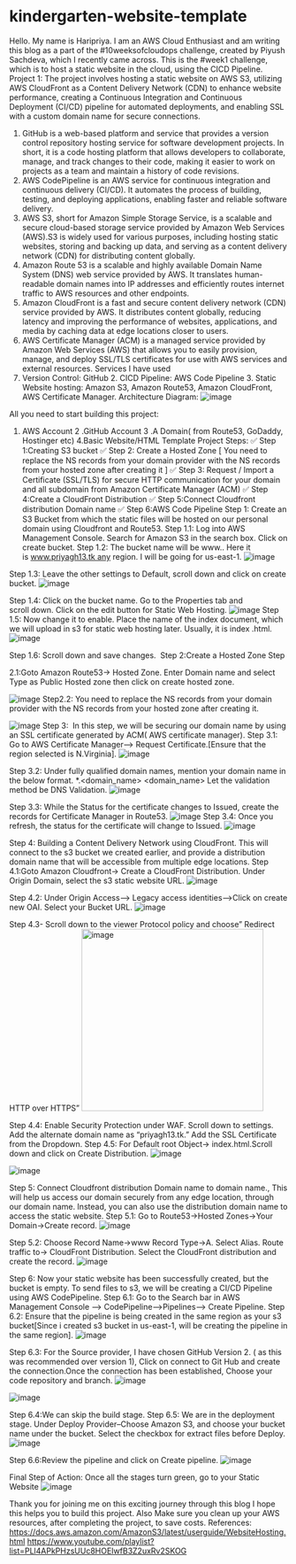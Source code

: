 # kindergarten-website-template





Hello. My name is Haripriya. I am an AWS Cloud Enthusiast and am writing this blog as a part of the #10weeksofcloudops challenge, created by Piyush Sachdeva, which I recently came across. This is the #week1 challenge, which is to host a static website in the cloud, using the CICD Pipeline.
Project 1:
The project involves hosting a static website on AWS S3, utilizing AWS CloudFront as a Content Delivery Network (CDN) to enhance website performance, creating a Continuous Integration and Continuous Deployment (CI/CD) pipeline for automated deployments, and enabling SSL with a custom domain name for secure connections.
1. GitHub is a web-based platform and service that provides a version control repository hosting service for software development projects. In short, it is a code hosting platform that allows developers to collaborate, manage, and track changes to their code, making it easier to work on projects as a team and maintain a history of code revisions.
2. AWS CodePipeline is an AWS service for continuous integration and continuous delivery (CI/CD). It automates the process of building, testing, and deploying applications, enabling faster and reliable software delivery.
3. AWS S3, short for Amazon Simple Storage Service, is a scalable and secure cloud-based storage service provided by Amazon Web Services (AWS).S3 is widely used for various purposes, including hosting static websites, storing and backing up data, and serving as a content delivery network (CDN) for distributing content globally.
4. Amazon Route 53 is a scalable and highly available Domain Name System (DNS) web service provided by AWS. It translates human-readable domain names into IP addresses and efficiently routes internet traffic to AWS resources and other endpoints.
5. Amazon CloudFront is a fast and secure content delivery network (CDN) service provided by AWS. It distributes content globally, reducing latency and improving the performance of websites, applications, and media by caching data at edge locations closer to users.
6. AWS Certificate Manager (ACM) is a managed service provided by Amazon Web Services (AWS) that allows you to easily provision, manage, and deploy SSL/TLS certificates for use with AWS services and external resources.
Services I have used
1. Version Control: GitHub 2. CICD Pipeline: AWS Code Pipeline 3. Static Website hosting: Amazon S3, Amazon Route53, Amazon CloudFront, AWS Certificate Manager.
Architecture Diagram:
![image](https://github.com/priya241302/kindergarten-website-template/assets/119650186/740a5f8f-dd78-41e1-9553-1d6a82f6745c)

All you need to start building this project:
1. AWS Account
2 .GitHub Account
3 .A Domain( from Route53, GoDaddy, Hostinger etc)
4.Basic Website/HTML Template
Project Steps:
✅ Step 1:Creating S3 bucket
✅ Step 2: Create a Hosted Zone [ You need to replace the NS records from your domain provider with the NS records from your hosted zone after creating it ]
✅ Step 3: Request / Import a Certificate (SSL/TLS) for secure HTTP communication for your domain and all subdomain from Amazon Certificate Manager (ACM)
✅ Step 4:Create a CloudFront Distribution
✅ Step 5:Connect Cloudfront distribution Domain name
✅ Step 6:AWS Code Pipeline
Step 1: Create an S3 Bucket from which the static files will be hosted on our personal domain using Cloudfront and Route53.
Step 1.1: Log into AWS Management Console. Search for Amazon S3 in the search box. Click on create bucket.
Step 1.2: The bucket name will be www.<domainname>. Here it is www.priyagh13.tk any region. I will be going for us-east-1.
![image](https://github.com/priya241302/kindergarten-website-template/assets/119650186/b17d808e-b3dd-4338-8b6d-40ba65f3a4c6)

Step 1.3: Leave the other settings to Default, scroll down and click on create bucket.
![image](https://github.com/priya241302/kindergarten-website-template/assets/119650186/3185965d-a45c-4b00-9edc-bf56473236a4)

Step 1.4: Click on the bucket name. Go to the Properties tab and scroll down. Click on the edit button for Static Web Hosting.
![image](https://github.com/priya241302/kindergarten-website-template/assets/119650186/de8b1f41-8227-4449-95b0-60b4753f5702)
Step 1.5: Now change it to enable. Place the name of the index document, which we will upload in s3 for static web hosting later. Usually, it is index .html.
![image](https://github.com/priya241302/kindergarten-website-template/assets/119650186/d14dd891-90d8-46b4-bf24-d866cdf7ef02)

Step 1.6: Scroll down and save changes. 
Step 2:Create a Hosted Zone Step

2.1:Goto Amazon Route53→ Hosted Zone. Enter Domain name and select Type as Public Hosted zone then click on create hosted zone. 

![image](https://github.com/priya241302/kindergarten-website-template/assets/119650186/c15df18e-97eb-4552-9338-8182bc43912e)
Step2.2: You need to replace the NS records from your domain provider with the NS records from your hosted zone after creating it.

![image](https://github.com/priya241302/kindergarten-website-template/assets/119650186/95afeec9-95ea-4429-be6e-c27efcbfa52a)
Step 3:  In this step, we will be securing our domain name by using an SSL certificate generated by ACM( AWS certificate manager).
Step 3.1: Go to AWS Certificate Manager—> Request Certificate.[Ensure that the region selected is N.Virginia].
![image](https://github.com/priya241302/kindergarten-website-template/assets/119650186/af409356-7f82-4998-9dd2-a72be5e8bb26)

Step 3.2: Under fully qualified domain names, mention your domain name in the below format.
*.<domain_name>
<domain_name>
Let the validation method be DNS Validation.
![image](https://github.com/priya241302/kindergarten-website-template/assets/119650186/8afe03c5-d6d6-4535-8cc9-5b58ac8cc3cd)

Step 3.3: While the Status for the certificate changes to Issued, create the records for Certificate Manager in Route53.
![image](https://github.com/priya241302/kindergarten-website-template/assets/119650186/92b5b092-7d9d-4d17-b6d5-f6cb9d389a42)
Step 3.4: Once you refresh, the status for the certificate will change to Issued.
![image](https://github.com/priya241302/kindergarten-website-template/assets/119650186/4b64cb96-c32d-47f4-8dab-8f7e5a0f1ebc)

Step 4: Building a Content Delivery Network using CloudFront. This will connect to the s3 bucket we created earlier, and provide a distribution domain name that will be accessible from multiple edge locations.
Step 4.1:Goto Amazon Cloudfront→ Create a CloudFront Distribution. Under Origin Domain, select the s3 static website URL.
![image](https://github.com/priya241302/kindergarten-website-template/assets/119650186/f9a63a35-6c5e-4fa5-8d4a-3c606eb5e69d)

Step 4.2: Under Origin Access—> Legacy access identities—>Click on create new OAI.
Select your Bucket URL.
![image](https://github.com/priya241302/kindergarten-website-template/assets/119650186/10bc3666-62c9-44ee-94e2-7bfea23fbcd3)


Step 4.3- Scroll down to the viewer Protocol policy and choose” Redirect HTTP over HTTPS”
<img width="329" alt="image" src="https://github.com/priya241302/kindergarten-website-template/assets/119650186/cf0133ea-7a0c-4a2e-b27e-9ae3b7fd5b35">


Step 4.4: Enable Security Protection under WAF. Scroll down to settings. Add the alternate domain name as “priyagh13.tk.”
Add the SSL Certificate from the Dropdown.
Step 4.5: For Default root Object→ index.html.Scroll down and click on Create Distribution.
![image](https://github.com/priya241302/kindergarten-website-template/assets/119650186/206a18cd-ac03-4a17-b668-ea0bf19f441a)

![image](https://github.com/priya241302/kindergarten-website-template/assets/119650186/064541ba-6422-486a-bb42-7718943fc115)

Step 5: Connect Cloudfront distribution Domain name to domain name., This will help us access our domain securely from any edge location, through our domain name.
Instead, you can also use the distribution domain name to access the static website.
Step 5.1: Go to Route53→Hosted Zones→Your Domain→Create record.
![image](https://github.com/priya241302/kindergarten-website-template/assets/119650186/16c98749-7561-427b-8b00-f1ce85dc7c49)

Step 5.2: Choose Record Name→www Record Type→A. Select Alias. Route traffic to→ CloudFront Distribution. Select the CloudFront distribution and create the record.
![image](https://github.com/priya241302/kindergarten-website-template/assets/119650186/e802dca0-1698-4c1e-ae59-1dbd307b5480)

Step 6: Now your static website has been successfully created, but the bucket is empty. To send files to s3, we will be creating a CI/CD Pipeline using AWS CodePipeline.
Step 6.1: Go to the Search bar in AWS Management Console --> CodePipeline-->Pipelines--> Create Pipeline.
Step 6.2: Ensure that the pipeline is being created in the same region as your s3 bucket[Since i created s3 bucket in us-east-1, will be creating the pipeline in the same region].
![image](https://github.com/priya241302/kindergarten-website-template/assets/119650186/20f38be5-b5fa-426a-b785-85ac7335fcac)

Step 6.3: For the Source provider, I have chosen GitHub Version 2. ( as this was recommended over version 1), Click on connect to Git Hub and create the connection.Once the connection has been established, Choose your code repository and branch.
![image](https://github.com/priya241302/kindergarten-website-template/assets/119650186/6b4cb13c-36ea-4b7a-8b04-ddff4da45f1a)

![image](https://github.com/priya241302/kindergarten-website-template/assets/119650186/9fdf1432-a0bf-4e5d-8919-a9ff629efc58)




Step 6.4:We can skip the build stage.
Step 6.5: We are in the deployment stage. Under Deploy Provider–Choose Amazon S3, and choose your bucket name under the bucket. Select the checkbox for extract files before Deploy.
![image](https://github.com/priya241302/kindergarten-website-template/assets/119650186/5c5c0092-b60a-4367-9d38-ec83cd397f48)


Step 6.6:Review the pipeline and click on Create pipeline.
![image](https://github.com/priya241302/kindergarten-website-template/assets/119650186/9b38074a-264e-4f7b-af4f-60497c5052e4)


Final Step of Action: Once all the stages turn green, go to your Static Website
![image](https://github.com/priya241302/kindergarten-website-template/assets/119650186/868615f4-1f18-46be-9ee6-0fed412535f1)

Thank you for joining me on this exciting journey through this blog I hope this helps you to build this project.
Also Make sure you clean up your AWS resources, after completing the project, to save costs.
References:
https://docs.aws.amazon.com/AmazonS3/latest/userguide/WebsiteHosting.html
https://www.youtube.com/playlist?list=PLl4APkPHzsUUc8HOEIwfB3Z2uxRv2SKOG




